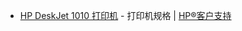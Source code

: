 - [HP DeskJet 1010 打印机](https://support.hp.com/cn-zh/document/c03792001) - 打印机规格 | [HP®客户支持](https://support.hp.com/cn-zh/)
